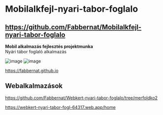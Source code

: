 # Mobilalkfejl-nyari-tabor-foglalo

## https://github.com/Fabbernat/Mobilalkfejl-nyari-tabor-foglalo

**Mobil alkalmazás fejlesztés projektmunka**  
Nyári tábor foglaló alkalmazás

![image](https://github.com/user-attachments/assets/2c0b6c2e-745d-4e79-a3f6-00a7f8357f8b)
![image](https://github.com/user-attachments/assets/7dcb4c93-b75a-4cf4-b08b-70cea53d9d13)

https://fabbernat.github.io

## Webalkalmazások

https://github.com/Fabbernat/Webkert-nyari-tabor-foglalo/tree/merfoldko2

https://webkert-nyari-tabor-fogl-64317.web.app/home
